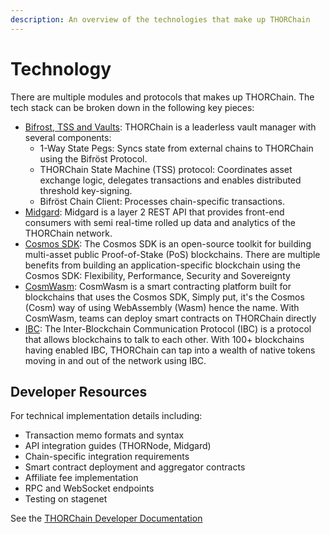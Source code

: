 ```yaml
---
description: An overview of the technologies that make up THORChain
---
```


# Technology

There are multiple modules and protocols that makes up THORChain. The tech stack can be broken down in the following key pieces:

- [Bifrost, TSS and Vaults](bifrost-tss-and-vaults.md): THORChain is a leaderless vault manager with several components:
  - 1-Way State Pegs: Syncs state from external chains to THORChain using the Bifröst Protocol.
  - THORChain State Machine (TSS) protocol: Coordinates asset exchange logic, delegates transactions and enables distributed threshold key-signing.
  - Bifröst Chain Client: Processes chain-specific transactions.
- [Midgard](midgard.md): Midgard is a layer 2 REST API that provides front-end consumers with semi real-time rolled up data and analytics of the THORChain network.
- [Cosmos SDK](cosmos-sdk.md): The Cosmos SDK is an open-source toolkit for building multi-asset public Proof-of-Stake (PoS) blockchains. There are multiple benefits from building an application-specific blockchain using the Cosmos SDK: Flexibility, Performance, Security and Sovereignty
- [CosmWasm](cosmwasm.md): CosmWasm is a smart contracting platform built for blockchains that uses the Cosmos SDK, Simply put, it's the Cosmos (Cosm) way of using WebAssembly (Wasm) hence the name. With CosmWasm, teams can deploy smart contracts on THORChain directly
- [IBC](ibc.md): The Inter-Blockchain Communication Protocol (IBC) is a protocol that allows blockchains to talk to each other. With 100+ blockchains having enabled IBC, THORChain can tap into a wealth of native tokens moving in and out of the network using IBC.

## Developer Resources

For technical implementation details including:

- Transaction memo formats and syntax
- API integration guides (THORNode, Midgard)
- Chain-specific integration requirements
- Smart contract deployment and aggregator contracts
- Affiliate fee implementation
- RPC and WebSocket endpoints
- Testing on stagenet

See the [THORChain Developer Documentation](https://dev.thorchain.org/)
